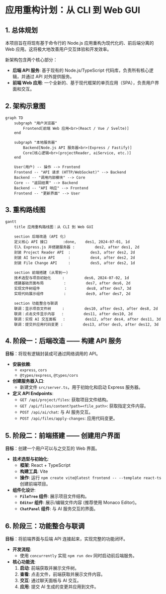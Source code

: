# 应用重构计划：从 CLI 到 Web GUI

## 1. 总体规划

本项目旨在将现有基于命令行的 Node.js 应用重构为现代化的、前后端分离的 Web 应用。这将极大地改善用户交互体验和开发效率。

新架构包含两个核心部分：

- **后端 API 服务**: 基于现有的 Node.js/TypeScript 代码库，负责所有核心逻辑，并通过 API 对外提供服务。
- **前端 Web 应用**: 一个全新的、基于现代框架的单页应用（SPA），负责用户界面和交互。

## 2. 架构示意图

```mermaid
graph TD
    subgraph "用户浏览器"
        Frontend[前端 Web 应用<br>(React / Vue / Svelte)]
    end

    subgraph "本地服务器"
        Backend[Node.js API 服务器<br>(Express / Fastify)]
        Core[核心逻辑<br>(projectReader, aiService, etc.)]
    end

    User(用户) -- 操作 --> Frontend
    Frontend -- "API 请求 (HTTP/WebSocket)" --> Backend
    Backend -- "调用内部模块" --> Core
    Core -- "返回结果" --> Backend
    Backend -- "API 响应" --> Frontend
    Frontend -- "更新界面" --> User
```

## 3. 重构路线图

```mermaid
gantt
    title 应用重构路线图：从 CLI 到 Web GUI

    section 后端改造 (API 化)
    定义核心 API 接口       :done,    des1, 2024-07-01, 1d
    引入 Express.js 并搭建服务器 :         des2, after des1, 2d
    封装 Project Reader API  :         des3, after des2, 2d
    封装 AI Service API      :         des4, after des2, 2d
    封装 File Change API     :         des5, after des2, 1d

    section 前端搭建 (从零到一)
    技术选型与项目初始化     :         des6, 2024-07-02, 1d
    搭建基础页面布局         :         des7, after des6, 2d
    实现文件树组件           :         des8, after des7, 3d
    实现代码展示组件         :         des9, after des7, 2d

    section 功能整合与联调
    联调：显示项目文件树     :         des10, after des3, after des8, 2d
    联调：点击文件显示内容   :         des11, after des10, 2d
    联调：实现 AI 交互面板   :         des12, after des4, after des11, 3d
    联调：提交并应用代码变更 :         des13, after des5, after des12, 3d
```

## 4. 阶段一：后端改造 —— 构建 API 服务

**目标**：将现有逻辑封装成可通过网络调用的 API。

- **安装依赖**:
  - `express`, `cors`
  - `@types/express`, `@types/cors`
- **创建服务器入口**:
  - 新建文件 `src/server.ts`，用于初始化和启动 Express 服务器。
- **定义 API Endpoints**:
  - `GET /api/project/files`: 获取项目文件结构。
  - `GET /api/files/content?path=<file_path>`: 获取指定文件内容。
  - `POST /api/ai/chat`: 与 AI 服务交互。
  - `POST /api/files/apply-changes`: 应用代码变更。

## 5. 阶段二：前端搭建 —— 创建用户界面

**目标**：创建一个用户可以与之交互的 Web 界面。

- **技术选型与初始化**:
  - **框架**: React + TypeScript
  - **构建工具**: Vite
  - **操作**: 运行 `npm create vite@latest frontend -- --template react-ts` 创建前端项目。
- **组件化设计**:
  - **`FileTree` 组件**: 展示项目文件结构。
  - **`Editor` 组件**: 展示/编辑文件内容 (推荐使用 Monaco Editor)。
  - **`ChatPanel` 组件**: 与 AI 服务交互的界面。

## 6. 阶段三：功能整合与联调

**目标**：将前端界面与后端 API 连接起来，实现完整的功能闭环。

- **开发流程**:
  - 使用 `concurrently` 实现 `npm run dev` 同时启动前后端服务。
- **核心功能流**:
  1.  **启动**: 前端获取并展示文件树。
  2.  **查看**: 点击文件，前端获取并展示文件内容。
  3.  **交互**: 通过聊天面板与 AI 交互。
  4.  **应用**: 提交 AI 生成的变更并应用到文件。
